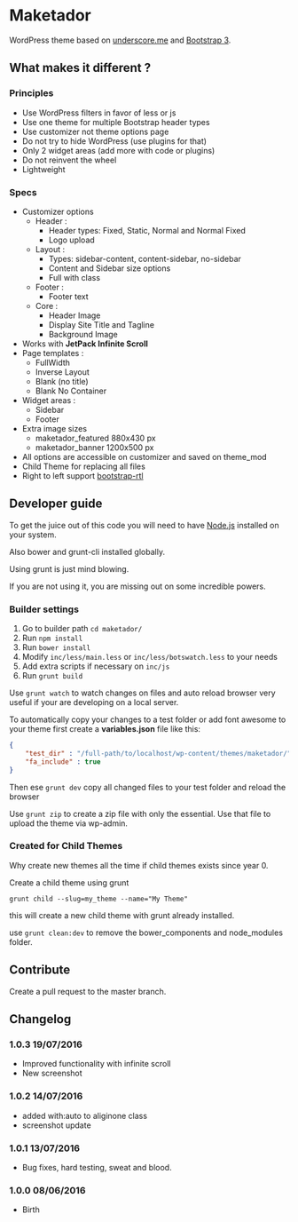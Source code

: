 # Maketador #

WordPress theme based on [underscore.me](http://underscores.me/) and [Bootstrap 3](http://getbootstrap.com).

## What makes it different ? ##

### Principles ###

- Use WordPress filters in favor of less or js
- Use one theme for multiple Bootstrap header types
- Use customizer not theme options page
- Do not try to hide WordPress (use plugins for that)
- Only 2 widget areas (add more with code or plugins)
- Do not reinvent the wheel
- Lightweight

### Specs ##

- Customizer options
  - Header :
    - Header types: Fixed, Static, Normal and Normal Fixed 
    - Logo upload
  - Layout :
    - Types: sidebar-content, content-sidebar, no-sidebar
    - Content and Sidebar size options
    - Full with class
  - Footer : 
    - Footer text
  - Core : 
    - Header Image
    - Display Site Title and Tagline
    - Background Image
- Works with **JetPack Infinite Scroll**    
- Page templates : 
  - FullWidth
  - Inverse Layout  
  - Blank (no title)
  - Blank No Container
- Widget areas : 
  - Sidebar
  - Footer
- Extra image sizes
  - maketador_featured 880x430 px
  - maketador_banner 1200x500 px
- All options are accessible on customizer and saved on theme_mod 
- Child Theme for replacing all files   
- Right to left support [bootstrap-rtl](http://github.com/morteza)
  

## Developer guide ##

To get the juice out of this code you will need to have [Node.js](https://nodejs.org/en/) installed on your system.

Also bower and grunt-cli installed globally.

Using grunt is just mind blowing. 

If you are not using it, you are missing out on some incredible powers.


### Builder settings ###

1. Go to builder path `cd maketador/`
2. Run `npm install`
3. Run `bower install`
4. Modify `inc/less/main.less` or `inc/less/botswatch.less` to your needs
5. Add extra scripts if necessary on `inc/js`
6. Run `grunt build`

Use `grunt watch` to watch changes on files and auto reload browser very useful if your are developing on a local server.

To automatically copy your changes to a test folder or add font awesome to your theme first create a **variables.json** file like this:

``````json
{
    "test_dir" : "/full-path/to/localhost/wp-content/themes/maketador/",
    "fa_include" : true
}
``````

Then ese `grunt dev` copy all changed files to your test folder and reload the browser

Use `grunt zip` to create a zip file with only the essential. Use that file to upload the theme via wp-admin.
  
  
### Created for Child Themes ###

Why create new themes all the time if child themes exists since year 0.

Create a child theme using grunt

`grunt child --slug=my_theme --name="My Theme"`

this will create a new child theme with grunt already installed.

use `grunt clean:dev` to remove the bower_components and node_modules folder.  

## Contribute ##

Create a pull request to the master branch.

## Changelog ##

### 1.0.3 19/07/2016 ###
- Improved functionality with infinite scroll
- New screenshot


### 1.0.2 14/07/2016 ###
- added with:auto to aliginone class
- screenshot update

### 1.0.1 13/07/2016 ###
- Bug fixes, hard testing, sweat and blood.

### 1.0.0 08/06/2016 ###
- Birth